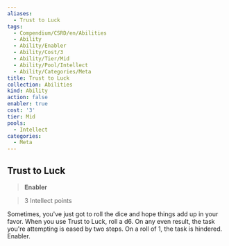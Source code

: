 ```yaml
---
aliases:
  - Trust to Luck
tags:
  - Compendium/CSRD/en/Abilities
  - Ability
  - Ability/Enabler
  - Ability/Cost/3
  - Ability/Tier/Mid
  - Ability/Pool/Intellect
  - Ability/Categories/Meta
title: Trust to Luck
collection: Abilities
kind: Ability
action: false
enabler: true
cost: '3'
tier: Mid
pools:
  - Intellect
categories:
  - Meta
---
```

## Trust to Luck    
>**Enabler**    
>3 Intellect points  
    
Sometimes, you've just got to roll the dice and hope things add up in your favor. When you use Trust to Luck, roll a d6. On any even result, the task you're attempting is eased by two steps. On a roll of 1, the task is hindered. Enabler.